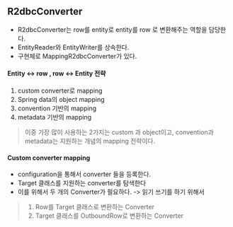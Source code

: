 ## R2dbcConverter
- R2dbcConverter는 row를 entity로 entity를 row 로 변환해주는 역할을 담당한다.
- EntityReader와 EntityWriter를 상속한다.
- 구현체로 MappingR2dbcConverter가 있다.

#### Entity <-> row , row <-> Entity 전략
1. custom converter로 mapping
2. Spring data의 object mapping
3. convention 기반의 mapping
4. metadata 기반의 mapping
> 이중 가장 많이 사용하는 2가지는 custom 과 object이고, convention과 metadata는 지원하는 개념의 mapping 전략이다.

#### Custom converter mapping
- configuration을 통해서 converter 들을 등록한다.
- Target 클래스를 지원하는 converter를 탐색한다
- 이를 위해서 두 개의 Converter가 필요하다. -> 읽기 쓰기를 하기 위해서
> 1. Row를 Target 클래스로 변환하는 Converter
> 2. Target 클래스를 OutboundRow로 변환하는 Converter

 

